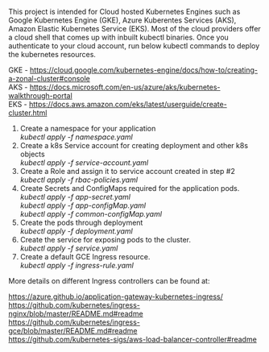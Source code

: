 This project is intended for Cloud hosted Kubernetes Engines such as Google Kubernetes Engine (GKE), Azure Kuberentes Services (AKS), Amazon Elastic Kubernetes Service (EKS).
Most of the cloud providers offer a cloud shell that comes up with inbuilt kubectl binaries. Once you authenticate to your cloud account, run below kubectl commands to deploy the kubernetes resources.

GKE - https://cloud.google.com/kubernetes-engine/docs/how-to/creating-a-zonal-cluster#console  
AKS - https://docs.microsoft.com/en-us/azure/aks/kubernetes-walkthrough-portal  
EKS - https://docs.aws.amazon.com/eks/latest/userguide/create-cluster.html    

1. Create a namespace for your application  
	_kubectl apply -f namespace.yaml_
3. Create a k8s Service account for creating deployment and other k8s objects  
    _kubectl apply -f service-account.yaml_
3. Create a Role and assign it to service account created in step #2  
    _kubectl apply -f rbac-policies.yaml_
4. Create Secrets and ConfigMaps required for the application pods.  
    _kubectl apply -f app-secret.yaml  
    kubectl apply -f app-configMap.yaml  
    kubectl apply -f common-configMap.yaml_
5. Create the pods through deployment  
    _kubectl apply -f deployment.yaml_
6. Create the service for exposing pods to the cluster.  
    _kubectl apply -f service.yaml_
7. Create a default GCE Ingress resource.  
		_kubectl apply -f ingress-rule.yaml_

More details on different Ingress controllers can be found at:  

https://azure.github.io/application-gateway-kubernetes-ingress/  
https://github.com/kubernetes/ingress-nginx/blob/master/README.md#readme  
https://github.com/kubernetes/ingress-gce/blob/master/README.md#readme  
https://github.com/kubernetes-sigs/aws-load-balancer-controller#readme  
